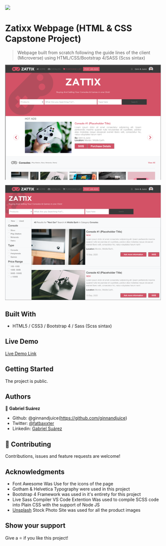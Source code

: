 

![](https://img.shields.io/badge/Microverse-blueviolet)

# Zatixx Webpage (HTML & CSS Capstone Project)

> Webpage built from scratch following the guide lines of the client (Microverse) using HTML/CSS/Bootstrap 4/SASS (Scss sintax)


![Alt text](https://github.com/GabrielJSuarez/Zatixx-HTML-Capstone-Project/blob/Feature-Branch/assets/images/index-screenshot.png?raw=true "Screenshot")

![Alt text](https://github.com/GabrielJSuarez/Zatixx-HTML-Capstone-Project/blob/Feature-Branch/assets/images/search-screenshot.png?raw=true "Screenshot")

## Built With

- HTML5 / CSS3 / Bootstrap 4 / Sass (Scss sintax)

## Live Demo

[Live Demo Link](https://gabrieljsuarez.github.io/Zatixx-HTML-Capstone-Project/)


## Getting Started

The project is public.

## Authors

👤 **Gabriel Suárez**

- Github: @ginnandjuice(https://github.com/ginnandjuice)
- Twitter: [@fatbaxxter](https://twitter.com/fatbaxxter)
- Linkedin: [Gabriel Suárez](https://www.linkedin.com/in/gabriel-su%C3%A1rez-torres-85125a1ab/)

## 🤝 Contributing

Contributions, issues and feature requests are welcome!

## Acknowledgments

- Font Awesome Was Use for the icons of the page
- Gotham & Helvetica Typography were used in this project
- Bootstrap 4 Framework was used in it's entirety for this project
- Live Sass Compiler VS Code Extention Was used to compile SCSS code into Plain CSS with the support of Node JS
- [Unsplash](https://unsplash.com/) Stock Photo Site was used for all the product images

## Show your support

Give a ⭐️ if you like this project!


